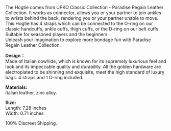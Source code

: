 The Hogtie comes from UPKO Classic Collection - Paradise Regain Leather Collection. It works as connector, allows you or your partner to join ankles to wrists behind the back, rendering you or your partner unable to move.   
This Hogtie has 4 straps which can be connected to the O-ring on our classic handcuffs, ankle cuffs, thigh cuffs, or the D-ring on our belt cuffs. Suitable for seasoned players and the beginners.   
Unleash your imagination to explore more bondage fun with Paradise Regain Leather Collection.

  
**Design：**  
Made of Italian cowhide, which is known for its supremely luxurious feel and look and its impeccable quality and durability. All the golden hardware are electroplated to be shinning and exquisite, meet the high standard of luxury bags. 4 straps and 1 O-ring included.

  
**Materials:**   
Italian leather, zinc alloy.

  
**Size:**  
Length: 7.28 inches  
Width: 0.71 inches

100% Discreet Shipping.